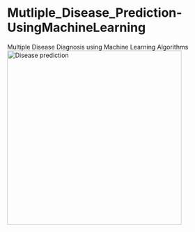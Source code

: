 # Mutliple_Disease_Prediction-UsingMachineLearning
Multiple Disease Diagnosis using Machine Learning Algorithms
<img align="rigt" alt="Disease prediction" width="400" src ="https://res.cloudinary.com/practicaldev/image/fetch/s--J1hlgYvz--/c_imagga_scale,f_auto,fl_progressive,h_420,q_66,w_1000/https://dev-to-uploads.s3.amazonaws.com/uploads/articles/q6k7xuprtgvz13z943xa.gif">
